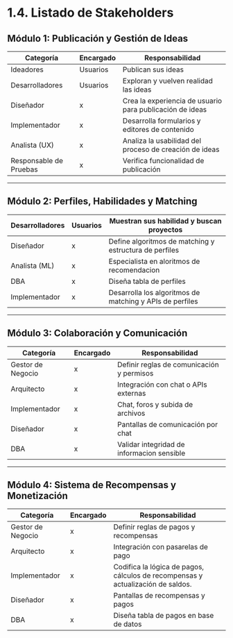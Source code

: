 # 1.4. Listado de Stakeholders

## Módulo 1: Publicación y Gestión de Ideas

| Categoría | Encargado | Responsabilidad |
|-|-|-|
| Ideadores | Usuarios | Publican sus ideas |
| Desarrolladores | Usuarios | Exploran y vuelven realidad las ideas |
| Diseñador | x | Crea la experiencia de usuario para publicación de ideas |
| Implementador | x | Desarrolla formularios y editores de contenido |
| Analista (UX) | x | Analiza la usabilidad del proceso de creación de ideas |
| Responsable de Pruebas | x | Verifica funcionalidad de publicación |

---

## Módulo 2: Perfiles, Habilidades y Matching


| Desarrolladores | Usuarios | Muestran sus habilidad y buscan proyectos |
|-|-|-|
| Diseñador | x | Define algoritmos de matching y estructura de perfiles |
| Analista (ML) | x | Especialista en aloritmos de recomendacion |
| DBA | x | Diseña tabla de perfiles |
| Implementador | x | Desarrolla los algoritmos de matching y APIs de perfiles |

---
## Módulo 3: Colaboración y Comunicación

| Categoría | Encargado | Responsabilidad |
|-|-|-|
| Gestor de Negocio | x | Definir reglas de comunicación y permisos|
| Arquitecto | x | Integración con chat o APIs externas |
| Implementador | x | Chat, foros y subida de archivos  |
| Diseñador | x | Pantallas de comunicación por chat |
| DBA | x | Validar integridad de informacion sensible |
---
## Módulo 4: Sistema de Recompensas y Monetización

| Categoría | Encargado | Responsabilidad |
|-|-|-|
| Gestor de Negocio | x | Definir reglas de pagos y recompensas|
| Arquitecto | x | Integración con pasarelas de pago |
| Implementador | x | Codifica la lógica de pagos, cálculos de recompensas y actualización de saldos. |
| Diseñador | x | Pantallas de recompensas y pagos|
| DBA | x | Diseña tabla de pagos en base de datos|
